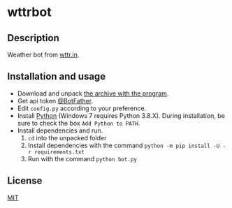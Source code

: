 # wttrbot

## Description

Weather bot from [wttr.in](https://wttr.in/).

## Installation and usage

- Download and unpack [the archive with the program](https://github.com/nehuby/wttrbot/archive/refs/heads/main.zip).
- Get api token [@BotFather](https://t.me/BotFather).
- Edit `config.py` according to your preference.
- Install [Python](https://python.org/downloads) (Windows 7 requires Python 3.8.X). During installation, be sure to check the box `Add Python to PATH`.
- Install dependencies and run.
  1. `cd` into the unpacked folder
  1. Install dependencies with the command `python -m pip install -U -r requirements.txt`
  1. Run with the command `python bot.py`

## License

[MIT](LICENSE)
